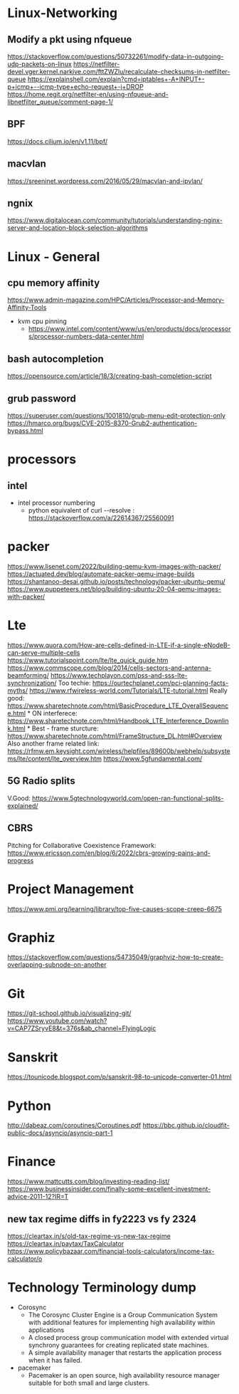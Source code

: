 # Linux-Networking

## Modify a pkt using nfqueue

https://stackoverflow.com/questions/50732261/modify-data-in-outgoing-udp-packets-on-linux
https://netfilter-devel.vger.kernel.narkive.com/fttZWZlu/recalculate-checksums-in-netfilter-queue
https://explainshell.com/explain?cmd=iptables+-A+INPUT+-p+icmp+--icmp-type+echo-request+-j+DROP
https://home.regit.org/netfilter-en/using-nfqueue-and-libnetfilter_queue/comment-page-1/

## BPF

https://docs.cilium.io/en/v1.11/bpf/

## macvlan

https://sreeninet.wordpress.com/2016/05/29/macvlan-and-ipvlan/

## ngnix

https://www.digitalocean.com/community/tutorials/understanding-nginx-server-and-location-block-selection-algorithms

# Linux - General

## cpu memory affinity

https://www.admin-magazine.com/HPC/Articles/Processor-and-Memory-Affinity-Tools
* kvm cpu pinning
    * https://www.intel.com/content/www/us/en/products/docs/processors/processor-numbers-data-center.html

## bash autocompletion

https://opensource.com/article/18/3/creating-bash-completion-script

## grub password

https://superuser.com/questions/1001810/grub-menu-edit-protection-only
https://hmarco.org/bugs/CVE-2015-8370-Grub2-authentication-bypass.html

# processors

## intel

* intel processor numbering
    * python equivalent of curl --resolve : https://stackoverflow.com/a/22614367/25560091

# packer

https://www.lisenet.com/2022/building-qemu-kvm-images-with-packer/
https://actuated.dev/blog/automate-packer-qemu-image-builds
https://shantanoo-desai.github.io/posts/technology/packer-ubuntu-qemu/
https://www.puppeteers.net/blog/building-ubuntu-20-04-qemu-images-with-packer/

# Lte

https://www.quora.com/How-are-cells-defined-in-LTE-if-a-single-eNodeB-can-serve-multiple-cells
https://www.tutorialspoint.com/lte/lte_quick_guide.htm
https://www.commscope.com/blog/2014/cells-sectors-and-antenna-beamforming/
https://www.techplayon.com/pss-and-sss-lte-synchronization/
Too techie: https://ourtechplanet.com/pci-planning-facts-myths/
https://www.rfwireless-world.com/Tutorials/LTE-tutorial.html
Really good: https://www.sharetechnote.com/html/BasicProcedure_LTE_OverallSequence.html
    * ON interferece: https://www.sharetechnote.com/html/Handbook_LTE_Interference_Downlink.html
    * Best - frame sturcture: https://www.sharetechnote.com/html/FrameStructure_DL.html#Overview
Also another frame related link: https://rfmw.em.keysight.com/wireless/helpfiles/89600b/webhelp/subsystems/lte/content/lte_overview.htm
https://www.5gfundamental.com/

## 5G Radio splits

V.Good: https://www.5gtechnologyworld.com/open-ran-functional-splits-explained/

## CBRS

Pitching for Collaborative Coexistence Framework: https://www.ericsson.com/en/blog/6/2022/cbrs-growing-pains-and-progress

# Project Management

https://www.pmi.org/learning/library/top-five-causes-scope-creep-6675

# Graphiz

https://stackoverflow.com/questions/54735049/graphviz-how-to-create-overlapping-subnode-on-another

# Git

https://git-school.github.io/visualizing-git/
https://www.youtube.com/watch?v=CAP7ZSryvE8&t=376s&ab_channel=FlyingLogic

# Sanskrit

https://tounicode.blogspot.com/p/sanskrit-98-to-unicode-converter-01.html

# Python

http://dabeaz.com/coroutines/Coroutines.pdf
https://bbc.github.io/cloudfit-public-docs/asyncio/asyncio-part-1

# Finance

https://www.mattcutts.com/blog/investing-reading-list/
https://www.businessinsider.com/finally-some-excellent-investment-advice-2011-12?IR=T

## new tax regime diffs in fy2223 vs fy 2324

https://cleartax.in/s/old-tax-regime-vs-new-tax-regime
https://cleartax.in/paytax/TaxCalculator
https://www.policybazaar.com/financial-tools-calculators/income-tax-calculator/o

# Technology Terminology dump

* Corosync
    * The Corosync Cluster Engine is a Group Communication System with
      additional features for implementing high availability within
      applications
    * A closed process group communication model with extended virtual
      synchrony guarantees for creating replicated state machines.
    * A simple availability manager that restarts the application process
      when it has failed.
* pacemaker
    * Pacemaker is an open source, high availability resource manager
      suitable for both small and large clusters.


